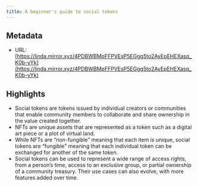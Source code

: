 ```yaml
---
title: A beginner's guide to social tokens
---
```

## Metadata
* URL: [https://linda.mirror.xyz/4PDBWBMpFFPVEsP5EGgg5to2AyEpEHEXasq_K0b-yYk](https://linda.mirror.xyz/4PDBWBMpFFPVEsP5EGgg5to2AyEpEHEXasq_K0b-yYk)

## Highlights
* Social tokens are tokens issued by individual creators or communities that enable community members to collaborate and share ownership in the value created together.
* NFTs are unique assets that are represented as a token such as a digital art piece or a plot of virtual land.
* While NFTs are “non-fungible” meaning that each item is unique, social tokens are “fungible” meaning that each individual token can be exchanged for another of the same token.
* Social tokens can be used to represent a wide range of access rights, from a person’s time, access to an exclusive group, or partial ownership of a community treasury. Their use cases can also evolve, with more features added over time.